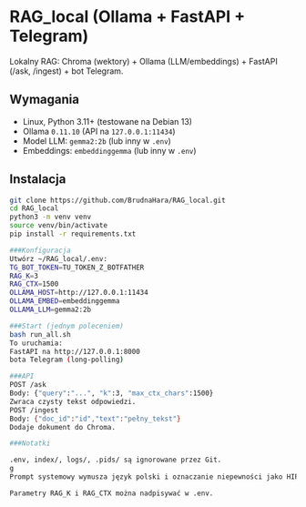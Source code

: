 # RAG_local (Ollama + FastAPI + Telegram)

Lokalny RAG: Chroma (wektory) + Ollama (LLM/embeddings) + FastAPI (/ask, /ingest) + bot Telegram.

## Wymagania
- Linux, Python 3.11+ (testowane na Debian 13)
- Ollama `0.11.10` (API na `127.0.0.1:11434`)
- Model LLM: `gemma2:2b` (lub inny w `.env`)
- Embeddings: `embeddinggemma` (lub inny w `.env`)

## Instalacja
```bash
git clone https://github.com/BrudnaHara/RAG_local.git
cd RAG_local
python3 -m venv venv
source venv/bin/activate
pip install -r requirements.txt

###Konfiguracja
Utwórz ~/RAG_local/.env:
TG_BOT_TOKEN=TU_TOKEN_Z_BOTFATHER
RAG_K=3
RAG_CTX=1500
OLLAMA_HOST=http://127.0.0.1:11434
OLLAMA_EMBED=embeddinggemma
OLLAMA_LLM=gemma2:2b

###Start (jednym poleceniem)
bash run_all.sh
To uruchamia:
FastAPI na http://127.0.0.1:8000
bota Telegram (long-polling)

###API
POST /ask
Body: {"query":"...", "k":3, "max_ctx_chars":1500}
Zwraca czysty tekst odpowiedzi.
POST /ingest
Body: {"doc_id":"id","text":"pełny_tekst"}
Dodaje dokument do Chroma.

###Notatki

.env, index/, logs/, .pids/ są ignorowane przez Git.
g
Prompt systemowy wymusza język polski i oznaczanie niepewności jako HIPOTEZA.

Parametry RAG_K i RAG_CTX można nadpisywać w .env.